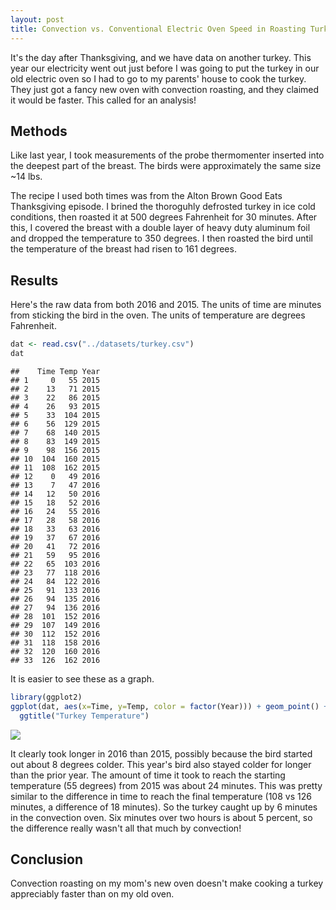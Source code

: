 ```yaml
---
layout: post
title: Convection vs. Conventional Electric Oven Speed in Roasting Turkey
---
```


It's the day after Thanksgiving, and we have data on another turkey. This year our electricity went out just before I was going to put the turkey in our old electric oven so I had to go to my parents' house to cook the turkey. They just got a fancy new oven with convection roasting, and they claimed it would be faster. This called for an analysis!

## Methods
Like last year, I took measurements of the probe thermomenter inserted into the deepest part of the breast. The birds were approximately the same size ~14 lbs. 

The recipe I used both times was from the Alton Brown Good Eats Thanksgiving episode. I brined the thoroguhly defrosted turkey in ice cold conditions, then roasted it at 500 degrees Fahrenheit for 30 minutes. After this, I covered the breast with a double layer of heavy duty aluminum foil and dropped the temperature to 350 degrees. I then roasted the bird until the temperature of the breast had risen to 161 degrees.

## Results

Here's the raw data from both 2016 and 2015. The units of time are minutes from sticking the bird in the oven. The units of temperature are degrees Fahrenheit.


```r
dat <- read.csv("../datasets/turkey.csv")
dat
```

```
##    Time Temp Year
## 1     0   55 2015
## 2    13   71 2015
## 3    22   86 2015
## 4    26   93 2015
## 5    33  104 2015
## 6    56  129 2015
## 7    68  140 2015
## 8    83  149 2015
## 9    98  156 2015
## 10  104  160 2015
## 11  108  162 2015
## 12    0   49 2016
## 13    7   47 2016
## 14   12   50 2016
## 15   18   52 2016
## 16   24   55 2016
## 17   28   58 2016
## 18   33   63 2016
## 19   37   67 2016
## 20   41   72 2016
## 21   59   95 2016
## 22   65  103 2016
## 23   77  118 2016
## 24   84  122 2016
## 25   91  133 2016
## 26   94  135 2016
## 27   94  136 2016
## 28  101  152 2016
## 29  107  149 2016
## 30  112  152 2016
## 31  118  158 2016
## 32  120  160 2016
## 33  126  162 2016
```

It is easier to see these as a graph.

```r
library(ggplot2)
ggplot(dat, aes(x=Time, y=Temp, color = factor(Year))) + geom_point() +
  ggtitle("Turkey Temperature")
```

![](https://github.com/mching/mching.github.io/raw/master/images/turkey.png)<!-- -->

It clearly took longer in 2016 than 2015, possibly because the bird started out about 8 degrees colder. This year's bird also stayed colder for longer than the prior year. The amount of time it took to reach the starting temperature (55 degrees) from 2015 was about 24 minutes. This was pretty similar to the difference in time to reach the final temperature (108 vs 126 minutes, a difference of 18 minutes). So the turkey caught up by 6 minutes in the convection oven. Six minutes over two hours is about 5 percent, so the difference really wasn't all that much by convection!

## Conclusion
Convection roasting on my mom's new oven doesn't make cooking a turkey appreciably faster than on my old oven.
